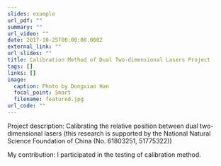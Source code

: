 ```yaml
---
slides: example
url_pdf: ""
summary: ""
url_video: ""
date: 2017-10-25T00:00:00.000Z
external_link: ""
url_slides: ""
title: Calibration Method of Dual Two-dimensional Lasers Project
tags: []
links: []
image:
  caption: Photo by Dongxiao Han
  focal_point: Smart
  filename: featured.jpg
url_code: ""
---
```

Project description: Calibrating the relative position between dual two-dimensional lasers (this research is supported by the National Natural Science Foundation of China (No. 61803251, 51775322))

My contribution: I participated in the testing of calibration method.